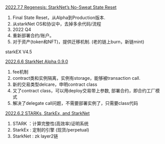[2022.7.7 Regenesis: StarkNet’s No-Sweat State Reset](https://medium.com/starkware/regenesis-starknets-no-sweat-state-reset-e296b12b80ae)
1. Final State Reset，从Alpha到Production版本.
2. 从starkNet OS和协议中，去掉多余代码/流程
3. 2022 Q4
4. 重新部署合约/账户。
5. 对于资产(token和NFT)，提供迁移机制. (老的链上burn，新链mint)

starkEX V4.5

[2022.6.6  StarkNet Alpha 0.9.0](https://medium.com/starkware/starknet-alpha-0-9-0-dce43cf13490)
1. fee机制
2. contract类和实例隔离，实例有storage，能够被transaction call.
3. 新的交易类型delcare，申明contract class
4. 又了contract class，可以用deploy交易带上参数, 部署合约，即合约工厂模式
5. 解决了delegate call问题，不需要部署实例了，只需要class代码

[2022.6.2 STARKs, StarkEx, and StarkNet](https://medium.com/starkware/starks-starkex-and-starknet-9a426680745a)
1. STARK ：计算完整性(高效率)证明系统
2. StarkEx : 定制的引擎 (现货/perpetual)
3. StarkNet : zk layer2链